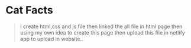# Cat Facts
>i create html,css and js file
>then linked the all file in html page 
>then using my own idea to create this page
>then upload this file in netlify app to upload in website..